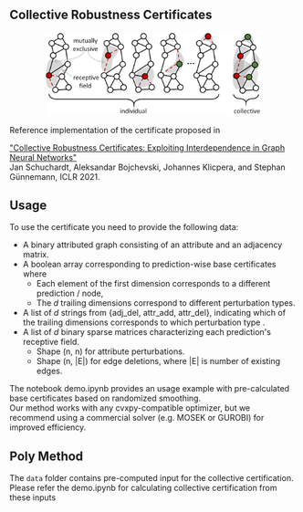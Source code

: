 ## Collective Robustness Certificates

<p align="center">
<img src="figure.png", width="75%">

Reference implementation of the certificate proposed in

["Collective Robustness Certificates: Exploiting Interdependence in Graph Neural Networks"](https://openreview.net/forum?id=ULQdiUTHe3y)  
Jan Schuchardt, Aleksandar Bojchevski, Johannes Klicpera, and Stephan Günnemann, ICLR 2021.

## Usage
To use the certificate you need to provide the following data:
* A binary attributed graph consisting of an attribute and an adjacency matrix.
* A boolean array corresponding to prediction-wise base certificates where
  * Each element of the first dimension corresponds to a different prediction / node, 
  * The *d* trailing dimensions correspond to different perturbation types.
* A list of *d* strings from {adj_del, attr_add, attr_del}, indicating which of the trailing dimensions corresponds to which perturbation type  .
* A list of *d* binary sparse matrices characterizing each prediction's receptive field.  
  * Shape (n, n) for attribute perturbations.  
  * Shape (n, |E|) for edge deletions, where |E| is number of existing edges.  

The notebook demo.ipynb provides an usage example with pre-calculated base certificates based on randomized smoothing.  
Our method works with any cvxpy-compatible optimizer, but we recommend using a commercial solver (e.g. MOSEK or GUROBI) for improved efficiency.

## Poly Method
The `data` folder contains pre-computed input for the collective certification. Please refer the demo.ipynb for calculating collective certification from these inputs